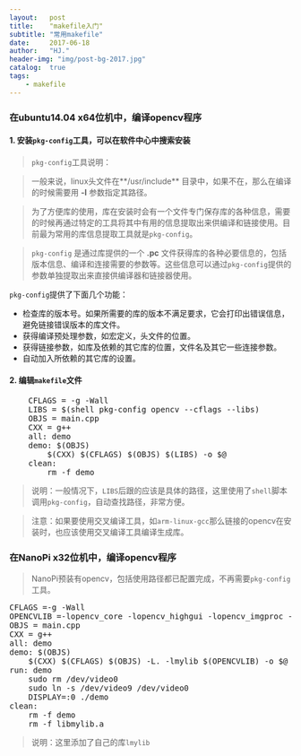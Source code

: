 ```yaml
---
layout:   post
title:    "makefile入门"
subtitle: "常用makefile"
date:     2017-06-18
author:   "HJ."
header-img: "img/post-bg-2017.jpg"
catalog:  true
tags:
    - makefile
---
```


### 在ubuntu14.04 x64位机中，编译opencv程序

#### 1. 安装`pkg-config`工具，可以在软件中心中搜索安装

>`pkg-config`工具说明：

>一般来说，linux头文件在**/usr/include** 目录中，如果不在，那么在编译的时候需要用 **-I** 参数指定其路径。

>为了方便库的使用，库在安装时会有一个文件专门保存库的各种信息，需要的时候再通过特定的工具将其中有用的信息提取出来供编译和链接使用。目前最为常用的库信息提取工具就是`pkg-config`。

>`pkg-config` 是通过库提供的一个 **.pc** 文件获得库的各种必要信息的，包括版本信息、编译和连接需要的参数等。这些信息可以通过`pkg-config`提供的参数单独提取出来直接供编译器和链接器使用。

`pkg-config`提供了下面几个功能：

- 检查库的版本号。如果所需要的库的版本不满足要求，它会打印出错误信息，避免链接错误版本的库文件。
- 获得编译预处理参数，如宏定义，头文件的位置。
- 获得链接参数，如库及依赖的其它库的位置，文件名及其它一些连接参数。
- 自动加入所依赖的其它库的设置。

#### 2. 编辑`makefile`文件

<pre>
    CFLAGS = -g -Wall
    LIBS = $(shell pkg-config opencv --cflags --libs)
    OBJS = main.cpp
    CXX = g++
    all: demo
    demo: $(OBJS)
    	$(CXX) $(CFLAGS) $(OBJS) $(LIBS) -o $@ 
    clean:
    	rm -f demo
</pre>

>说明：一般情况下，`LIBS`后跟的应该是具体的路径，这里使用了`shell`脚本调用`pkg-config`，自动查找路径，非常方便。

>注意：如果要使用交叉编译工具，如`arm-linux-gcc`那么链接的opencv在安装时，也应该使用交叉编译工具编译生成库。


### 在NanoPi x32位机中，编译opencv程序

>NanoPi预装有opencv，包括使用路径都已配置完成，不再需要`pkg-config`工具。

<pre>
CFLAGS =-g -Wall
OPENCVLIB =-lopencv_core -lopencv_highgui -lopencv_imgproc -lpthread
OBJS = main.cpp
CXX = g++
all: demo
demo: $(OBJS)
	$(CXX) $(CFLAGS) $(OBJS) -L. -lmylib $(OPENCVLIB) -o $@ 
run: demo
	sudo rm /dev/video0
	sudo ln -s /dev/video9 /dev/video0
	DISPLAY=:0 ./demo
clean:
	rm -f demo
	rm -f libmylib.a
</pre>

>说明：这里添加了自己的库`lmylib`
